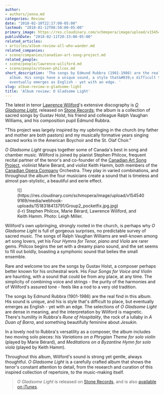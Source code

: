 ```yaml
---
author:
- authors/jenna.md
categories: Review
date: "2018-02-10T22:17:00-05:00"
lastmod: "2018-02-12T08:50:00-05:00"
primary_image: https://res.cloudinary.com/schmopera/image/upload/v1545409169/media/webhook-uploads/1518318383389/lawrence-cover.jpg.jpg
publishDate: "2018-02-11T20:33:00-05:00"
related_articles:
- articles/album-review-all-who-wander.md
related_companies:
- scene/companies/canadian-art-song-project.md
related_people:
- scene/people/lawrence-wiliford.md
- scene/people/steven-philcox.md
short_description: 'The songs by Edmund Rubbra (1901-1986) are the real find in this
  album. His songs have a unique sound, a style that&#039;s difficult to place, but
  eventually emerges as English - yet with an edge. '
slug: album-review-o-gladsome-light
title: 'Album review: O Gladsome Light'
---
```


The latest in tenor [Lawrence Wiliford](/scene/people/lawrence-wiliford/)'s extensive discography is [*O Gladsome Light*](http://stonerecords.co.uk/album/o-gladsome-light/), released on [Stone Records](http://stonerecords.co.uk/album/o-gladsome-light/); the album is a collection of sacred songs by Gustav Holst, his friend and colleague Ralph Vaughan Williams, and his composition pupil Edmund Rubbra.

"This project was largely inspired by my upbringing in the church (my father and mother are both pastors) and my musically formative years singing sacred works in the American Boychoir and the St. Olaf Choir."

*O Gladsome Light* groups together some of Canada's best in song and chamber music. Wiliford is joined by pianist Stephen Philcox, frequent recital partner of the tenor's and co-founder of the [Canadian Art Song Project](/scene/companies/canadian-art-song-project/), violinist Marie Bérard, and violist Keith Hamm, both members of the [Canadian Opera Company](/scene/companies/canadian-opera-company/) Orchestra. They play in varied combinations, and throughout the album the four musicians create a sound that is timeless and almost pan-stylistic, a beautiful and eerie effect.

<figure data-type="image">![](https://res.cloudinary.com/schmopera/image/upload/v1545409169/media/webhook-uploads/1518318413791/Group2_pocketfix.jpg.jpg)
<figcaption>(l-r) Stephen Philcox, Marie Bérard, Lawrence Wiliford, and Keith Hamm. Photo: Leigh Miller.</figcaption>
</figure>

Wiliford's own upbringing, strongly rooted in the church, is perhaps why *O Gladsome Light* is full of gorgeous surprises, no predictable survey of sacred music. The songs of Ralph Vaughan Williams are well-known among art song lovers, yet his *Four Hymns for Tenor, piano and Viola* are rarer gems. Philcox begins the set with a dreamy piano sound, and the set seems to fill out boldly, boasting a symphonic sound that belies the small ensemble. 

Rare and welcome too are the songs by Gustav Holst, a composer perhaps better known for his orchestral work. His *Four Songs for Voice and Violin* are haunting, with a sound that could be from any place, at any time. The simplicity of combining voice and strings - the purity of the harmonies and of Wiliford's assured tone - feels like a nod to a very old tradition.

The songs by Edmund Rubbra (1901-1986) are the real find in this album. His sound is unique, and his is style that's difficult to place, but eventually emerges as English - yet with an edge. The selections of *O Gladsome Light* are dense in meaning, and the interpretation by Wiliford is magnetic. There's humility in Rubbra's *Rune of Hospitality*, the rock of a lullaby in *A Duan of Barra*, and something beautifully feminine about *Jesukin*. 

In a lovely nod to Rubbra's versatility as a composer, the album includes two moving solo pieces: his *Variations on a Phrygian Theme for solo violin* (played by Marie Bérard), and *Meditations on a Byzantine Hymn for solo viola* (played by Keith Hamm). 

Throughout this album, Wiliford's sound is strong yet gentle, always thoughtful. *O Gladsome Light* is a carefully crafted album that shows the tenor's constant attention to detail, from the research and curation of this inspired collection of repertoire, to the music-making itself.

>*O Gladsome Light* is released on [Stone Records](http://stonerecords.co.uk/album/o-gladsome-light/), and is also [available on iTunes](https://itunes.apple.com/us/album/o-gladsome-light-sacred-songs-hymns-meditations/id1297031643).
